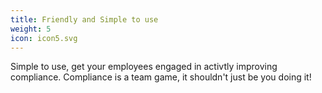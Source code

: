 ```yaml
---
title: Friendly and Simple to use
weight: 5
icon: icon5.svg
---
```


Simple to use, get your employees engaged in activtly improving compliance. Compliance is a team game, it shouldn't just be you doing it!
